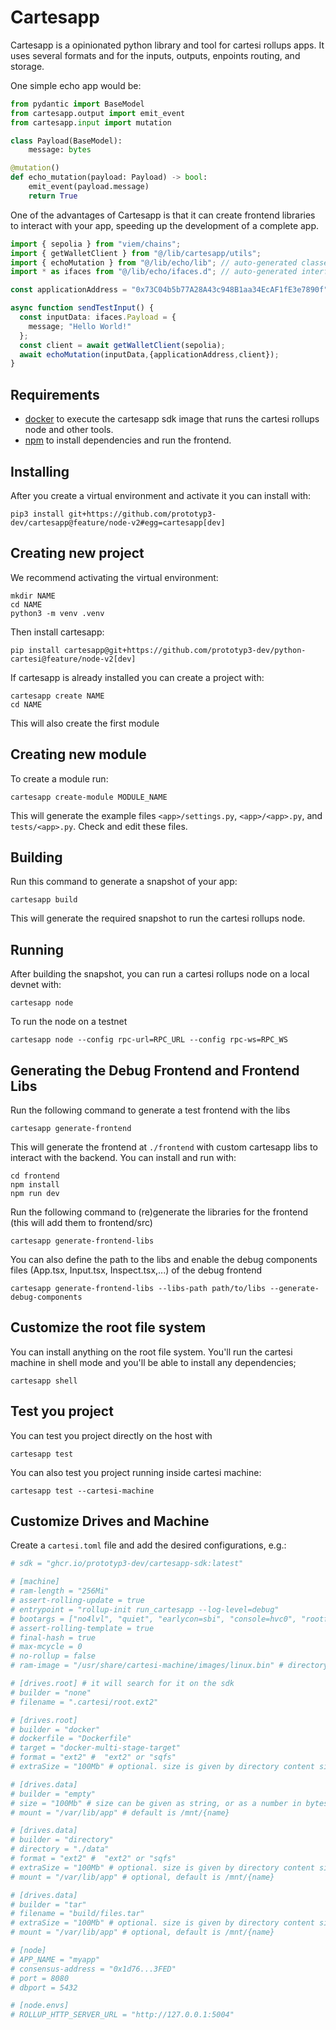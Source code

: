 # Cartesapp

Cartesapp is a opinionated python library and tool for cartesi rollups apps. It uses several formats and for the inputs, outputs, enpoints routing, and storage.

One simple echo app would be:

```python
from pydantic import BaseModel
from cartesapp.output import emit_event
from cartesapp.input import mutation

class Payload(BaseModel):
    message: bytes

@mutation()
def echo_mutation(payload: Payload) -> bool:
    emit_event(payload.message)
    return True
```

One of the advantages of Cartesapp is that it can create frontend libraries to interact with your app, speeding up the development of a complete app.

```typescript
import { sepolia } from "viem/chains";
import { getWalletClient } from "@/lib/cartesapp/utils";
import { echoMutation } from "@/lib/echo/lib"; // auto-generated classes and functions
import * as ifaces from "@/lib/echo/ifaces.d"; // auto-generated interfaces

const applicationAddress = "0x73C04b5b77A28A43c948B1aa34EcAF1fE3e7890f";

async function sendTestInput() {
  const inputData: ifaces.Payload = {
    message; "Hello World!"
  };
  const client = await getWalletClient(sepolia);
  await echoMutation(inputData,{applicationAddress,client});
}
```

## Requirements

- [docker](https://docs.docker.com/) to execute the cartesapp sdk image that runs the cartesi rollups node and other tools.
- [npm](https://docs.npmjs.com/cli/v9/configuring-npm/install) to install dependencies and run the frontend.

## Installing

After you create a virtual environment and activate it you can install with:

```shell
pip3 install git+https://github.com/prototyp3-dev/cartesapp@feature/node-v2#egg=cartesapp[dev]
```

## Creating new project

We recommend activating the virtual environment:

```shell
mkdir NAME
cd NAME
python3 -m venv .venv
```

Then install cartesapp:

```shell
pip install cartesapp@git+https://github.com/prototyp3-dev/python-cartesi@feature/node-v2[dev]
```

If cartesapp is already installed you can create a project with:

```shell
cartesapp create NAME
cd NAME
```

This will also create the first module

## Creating new module

To create a module run:

```shell
cartesapp create-module MODULE_NAME
```

This will generate the example files `<app>/settings.py`, `<app>/<app>.py`, and `tests/<app>.py`. Check and edit these files.

## Building

Run this command to generate a snapshot of your app:

```shell
cartesapp build
```

This will generate the required snapshot to run the cartesi rollups node.

## Running

After building the snapshot, you can run a cartesi rollups node on a local devnet with:

```shell
cartesapp node
```

To run the node on a testnet

```shell
cartesapp node --config rpc-url=RPC_URL --config rpc-ws=RPC_WS
```

## Generating the Debug Frontend and Frontend Libs

Run the following command to generate a test frontend with the libs

```shell
cartesapp generate-frontend
```

This will generate the frontend at `./frontend` with custom cartesapp libs to interact with the backend. You can install and run with:

```shell
cd frontend
npm install
npm run dev
```

Run the following command to (re)generate the libraries for the frontend (this will add them to frontend/src)

```shell
cartesapp generate-frontend-libs
```

You can also define the path to the libs and enable the debug components files (App.tsx, Input.tsx, Inspect.tsx,...) of the debug frontend

```shell
cartesapp generate-frontend-libs --libs-path path/to/libs --generate-debug-components
```

## Customize the root file system

You can install anything on the root file system. You'll run the cartesi machine in shell mode and you'll be able to install any dependencies;

```shell
cartesapp shell
```

## Test you project

You can test you project directly on the host with

```shell
cartesapp test
```

You can also test you project running inside cartesi machine:

```shell
cartesapp test --cartesi-machine
```

## Customize Drives and Machine

Create a `cartesi.toml` file and add the desired configurations, e.g.:

```toml
# sdk = "ghcr.io/prototyp3-dev/cartesapp-sdk:latest"

# [machine]
# ram-length = "256Mi"
# assert-rolling-update = true
# entrypoint = "rollup-init run_cartesapp --log-level=debug"
# bootargs = ["no4lvl", "quiet", "earlycon=sbi", "console=hvc0", "rootfstype=ext2", "root=/dev/pmem0", "rw", "init=/usr/sbin/cartesi-init"]
# assert-rolling-template = true
# final-hash = true
# max-mcycle = 0
# no-rollup = false
# ram-image = "/usr/share/cartesi-machine/images/linux.bin" # directory inside SDK image

# [drives.root] # it will search for it on the sdk
# builder = "none"
# filename = ".cartesi/root.ext2"

# [drives.root]
# builder = "docker"
# dockerfile = "Dockerfile"
# target = "docker-multi-stage-target"
# format = "ext2" #  "ext2" or "sqfs"
# extraSize = "100Mb" # optional. size is given by directory content size plus this amount

# [drives.data]
# builder = "empty"
# size = "100Mb" # size can be given as string, or as a number in bytes
# mount = "/var/lib/app" # default is /mnt/{name}

# [drives.data]
# builder = "directory"
# directory = "./data"
# format = "ext2" #  "ext2" or "sqfs"
# extraSize = "100Mb" # optional. size is given by directory content size plus this amount
# mount = "/var/lib/app" # optional, default is /mnt/{name}

# [drives.data]
# builder = "tar"
# filename = "build/files.tar"
# extraSize = "100Mb" # optional. size is given by directory content size plus this amount
# mount = "/var/lib/app" # optional, default is /mnt/{name}

# [node]
# APP_NAME = "myapp"
# consensus-address = "0x1d76...3FED"
# port = 8080
# dbport = 5432

# [node.envs]
# ROLLUP_HTTP_SERVER_URL = "http://127.0.0.1:5004"
```
